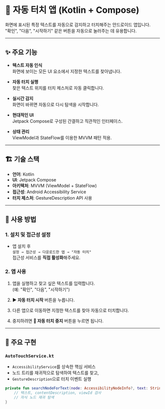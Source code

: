 # 🤖 자동 터치 앱 (Kotlin + Compose)

화면에 표시된 특정 텍스트를 자동으로 감지하고 터치해주는 안드로이드 앱입니다.  
"확인", "다음", "시작하기" 같은 버튼을 자동으로 눌러주는 데 유용합니다.

---

## ✨ 주요 기능

- **텍스트 자동 인식**  
  화면에 보이는 모든 UI 요소에서 지정한 텍스트를 찾아냅니다.

- **자동 터치 실행**  
  찾은 텍스트 위치를 터치 제스처로 자동 클릭합니다.

- **실시간 감지**  
  화면이 바뀌면 자동으로 다시 탐색을 시작합니다.

- **현대적인 UI**  
  Jetpack Compose로 구성된 간결하고 직관적인 인터페이스.

- **상태 관리**  
  ViewModel과 StateFlow를 이용한 MVVM 패턴 적용.

---

## 🏗️ 기술 스택

- **언어**: Kotlin
- **UI**: Jetpack Compose
- **아키텍처**: MVVM (ViewModel + StateFlow)
- **접근성**: Android Accessibility Service
- **터치 제스처**: GestureDescription API 사용

---

## 📱 사용 방법

### 1. 설치 및 접근성 설정

- 앱 설치 후  
  `설정 → 접근성 → 다운로드한 앱 → "자동 터치"`  
  접근성 서비스를 **직접 활성화**해주세요.

### 2. 앱 사용

1. 앱을 실행하고 찾고 싶은 텍스트를 입력합니다.  
   (예: "확인", "다음", "시작하기")

2. **▶ 자동 터치 시작** 버튼을 누릅니다.

3. 다른 앱으로 이동하면 지정한 텍스트를 찾아 자동으로 터치합니다.

4. 중지하려면 **🛑 자동 터치 중지** 버튼을 누르면 됩니다.

---

## 🔧 주요 구현

### `AutoTouchService.kt`

- `AccessibilityService`를 상속한 핵심 서비스
- 노드 트리를 재귀적으로 탐색하여 텍스트를 찾고,
- `GestureDescription`으로 터치 이벤트 실행

```kotlin
private fun searchNodeForText(node: AccessibilityNodeInfo?, text: String): Boolean {
    // 텍스트, contentDescription, viewId 검사
    // 자식 노드 재귀 탐색
}
